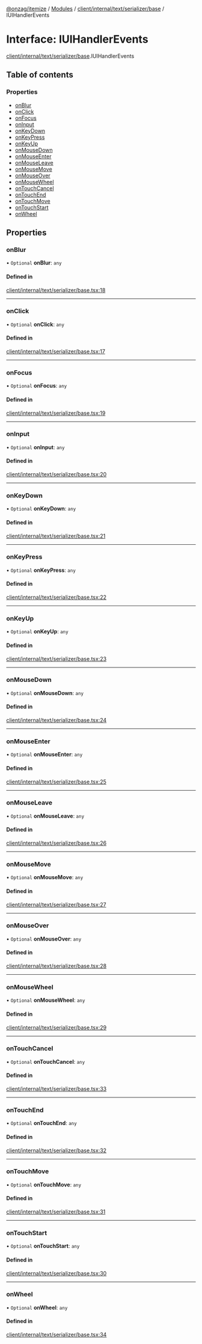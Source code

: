 [@onzag/itemize](../README.md) / [Modules](../modules.md) / [client/internal/text/serializer/base](../modules/client_internal_text_serializer_base.md) / IUIHandlerEvents

# Interface: IUIHandlerEvents

[client/internal/text/serializer/base](../modules/client_internal_text_serializer_base.md).IUIHandlerEvents

## Table of contents

### Properties

- [onBlur](client_internal_text_serializer_base.IUIHandlerEvents.md#onblur)
- [onClick](client_internal_text_serializer_base.IUIHandlerEvents.md#onclick)
- [onFocus](client_internal_text_serializer_base.IUIHandlerEvents.md#onfocus)
- [onInput](client_internal_text_serializer_base.IUIHandlerEvents.md#oninput)
- [onKeyDown](client_internal_text_serializer_base.IUIHandlerEvents.md#onkeydown)
- [onKeyPress](client_internal_text_serializer_base.IUIHandlerEvents.md#onkeypress)
- [onKeyUp](client_internal_text_serializer_base.IUIHandlerEvents.md#onkeyup)
- [onMouseDown](client_internal_text_serializer_base.IUIHandlerEvents.md#onmousedown)
- [onMouseEnter](client_internal_text_serializer_base.IUIHandlerEvents.md#onmouseenter)
- [onMouseLeave](client_internal_text_serializer_base.IUIHandlerEvents.md#onmouseleave)
- [onMouseMove](client_internal_text_serializer_base.IUIHandlerEvents.md#onmousemove)
- [onMouseOver](client_internal_text_serializer_base.IUIHandlerEvents.md#onmouseover)
- [onMouseWheel](client_internal_text_serializer_base.IUIHandlerEvents.md#onmousewheel)
- [onTouchCancel](client_internal_text_serializer_base.IUIHandlerEvents.md#ontouchcancel)
- [onTouchEnd](client_internal_text_serializer_base.IUIHandlerEvents.md#ontouchend)
- [onTouchMove](client_internal_text_serializer_base.IUIHandlerEvents.md#ontouchmove)
- [onTouchStart](client_internal_text_serializer_base.IUIHandlerEvents.md#ontouchstart)
- [onWheel](client_internal_text_serializer_base.IUIHandlerEvents.md#onwheel)

## Properties

### onBlur

• `Optional` **onBlur**: `any`

#### Defined in

[client/internal/text/serializer/base.tsx:18](https://github.com/onzag/itemize/blob/59702dd5/client/internal/text/serializer/base.tsx#L18)

___

### onClick

• `Optional` **onClick**: `any`

#### Defined in

[client/internal/text/serializer/base.tsx:17](https://github.com/onzag/itemize/blob/59702dd5/client/internal/text/serializer/base.tsx#L17)

___

### onFocus

• `Optional` **onFocus**: `any`

#### Defined in

[client/internal/text/serializer/base.tsx:19](https://github.com/onzag/itemize/blob/59702dd5/client/internal/text/serializer/base.tsx#L19)

___

### onInput

• `Optional` **onInput**: `any`

#### Defined in

[client/internal/text/serializer/base.tsx:20](https://github.com/onzag/itemize/blob/59702dd5/client/internal/text/serializer/base.tsx#L20)

___

### onKeyDown

• `Optional` **onKeyDown**: `any`

#### Defined in

[client/internal/text/serializer/base.tsx:21](https://github.com/onzag/itemize/blob/59702dd5/client/internal/text/serializer/base.tsx#L21)

___

### onKeyPress

• `Optional` **onKeyPress**: `any`

#### Defined in

[client/internal/text/serializer/base.tsx:22](https://github.com/onzag/itemize/blob/59702dd5/client/internal/text/serializer/base.tsx#L22)

___

### onKeyUp

• `Optional` **onKeyUp**: `any`

#### Defined in

[client/internal/text/serializer/base.tsx:23](https://github.com/onzag/itemize/blob/59702dd5/client/internal/text/serializer/base.tsx#L23)

___

### onMouseDown

• `Optional` **onMouseDown**: `any`

#### Defined in

[client/internal/text/serializer/base.tsx:24](https://github.com/onzag/itemize/blob/59702dd5/client/internal/text/serializer/base.tsx#L24)

___

### onMouseEnter

• `Optional` **onMouseEnter**: `any`

#### Defined in

[client/internal/text/serializer/base.tsx:25](https://github.com/onzag/itemize/blob/59702dd5/client/internal/text/serializer/base.tsx#L25)

___

### onMouseLeave

• `Optional` **onMouseLeave**: `any`

#### Defined in

[client/internal/text/serializer/base.tsx:26](https://github.com/onzag/itemize/blob/59702dd5/client/internal/text/serializer/base.tsx#L26)

___

### onMouseMove

• `Optional` **onMouseMove**: `any`

#### Defined in

[client/internal/text/serializer/base.tsx:27](https://github.com/onzag/itemize/blob/59702dd5/client/internal/text/serializer/base.tsx#L27)

___

### onMouseOver

• `Optional` **onMouseOver**: `any`

#### Defined in

[client/internal/text/serializer/base.tsx:28](https://github.com/onzag/itemize/blob/59702dd5/client/internal/text/serializer/base.tsx#L28)

___

### onMouseWheel

• `Optional` **onMouseWheel**: `any`

#### Defined in

[client/internal/text/serializer/base.tsx:29](https://github.com/onzag/itemize/blob/59702dd5/client/internal/text/serializer/base.tsx#L29)

___

### onTouchCancel

• `Optional` **onTouchCancel**: `any`

#### Defined in

[client/internal/text/serializer/base.tsx:33](https://github.com/onzag/itemize/blob/59702dd5/client/internal/text/serializer/base.tsx#L33)

___

### onTouchEnd

• `Optional` **onTouchEnd**: `any`

#### Defined in

[client/internal/text/serializer/base.tsx:32](https://github.com/onzag/itemize/blob/59702dd5/client/internal/text/serializer/base.tsx#L32)

___

### onTouchMove

• `Optional` **onTouchMove**: `any`

#### Defined in

[client/internal/text/serializer/base.tsx:31](https://github.com/onzag/itemize/blob/59702dd5/client/internal/text/serializer/base.tsx#L31)

___

### onTouchStart

• `Optional` **onTouchStart**: `any`

#### Defined in

[client/internal/text/serializer/base.tsx:30](https://github.com/onzag/itemize/blob/59702dd5/client/internal/text/serializer/base.tsx#L30)

___

### onWheel

• `Optional` **onWheel**: `any`

#### Defined in

[client/internal/text/serializer/base.tsx:34](https://github.com/onzag/itemize/blob/59702dd5/client/internal/text/serializer/base.tsx#L34)
